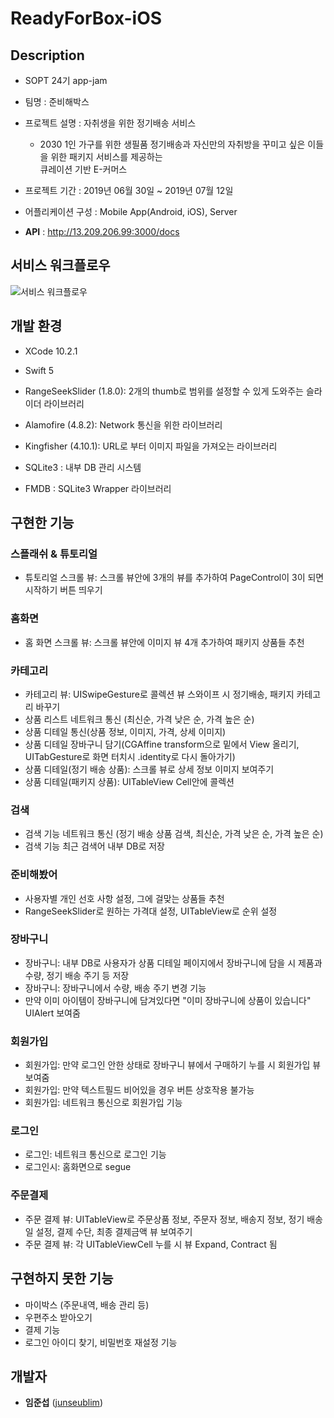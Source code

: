 # ReadyForBox-iOS

## Description
* SOPT 24기 app-jam

* 팀명 : 준비해박스

* 프로젝트 설명 : 자취생을 위한 정기배송 서비스
  * 2030 1인 가구를 위한 생필품 정기배송과 자신만의 자취방을 꾸미고 싶은 이들을 위한 패키지 서비스를 제공하는  
  큐레이션 기반 E-커머스

* 프로젝트 기간 : 2019년 06월 30일 ~ 2019년 07월 12일

* 어플리케이션 구성 : Mobile App(Android, iOS), Server

* **API** : http://13.209.206.99:3000/docs



## 서비스 워크플로우
![서비스 워크플로우](./images/workflow.jpeg)



## 개발 환경 

* XCode 10.2.1

* Swift 5 

* RangeSeekSlider (1.8.0): 2개의 thumb로 범위를 설정할 수 있게 도와주는 슬라이더 라이브러리

* Alamofire (4.8.2): Network 통신을 위한 라이브러리

* Kingfisher (4.10.1): URL로 부터 이미지 파일을 가져오는 라이브러리

* SQLite3 : 내부 DB 관리 시스템

* FMDB : SQLite3 Wrapper 라이브러리


## 구현한 기능

### 스플래쉬 & 튜토리얼
* 튜토리얼 스크롤 뷰: 스크롤 뷰안에 3개의 뷰를 추가하여 PageControl이 3이 되면 시작하기 버튼 띄우기
### 홈화면
* 홈 화면 스크롤 뷰: 스크롤 뷰안에 이미지 뷰 4개 추가하여 패키지 상품들 추천
### 카테고리
* 카테고리 뷰: UISwipeGesture로 콜렉션 뷰 스와이프 시 정기배송, 패키지 카테고리 바꾸기
* 상품 리스트 네트워크 통신 (최신순, 가격 낮은 순, 가격 높은 순)
* 상품 디테일 통신(상품 정보, 이미지, 가격, 상세 이미지)
* 상품 디테일 장바구니 담기(CGAffine transform으로 밑에서 View 올리기, UITabGesture로 화면 터치시 .identity로 다시 돌아가기)
* 상품 디테일(정기 배송 상품): 스크롤 뷰로 상세 정보 이미지 보여주기
* 상품 디테일(패키지 상품): UITableView Cell안에 콜렉션 
### 검색
* 검색 기능 네트워크 통신 (정기 배송 상품 검색, 최신순, 가격 낮은 순, 가격 높은 순)
* 검색 기능 최근 검색어 내부 DB로 저장
### 준비해봤어
* 사용자별 개인 선호 사항 설정, 그에 걸맞는 상품들 추천
* RangeSeekSlider로 원하는 가격대 설정, UITableView로 순위 설정
### 장바구니
* 장바구니: 내부 DB로 사용자가 상품 디테일 페이지에서 장바구니에 담을 시 제품과 수량, 정기 배송 주기 등 저장
* 장바구니: 장바구니에서 수량, 배송 주기 변경 기능
* 만약 이미 아이템이 장바구니에 담겨있다면 "이미 장바구니에 상품이 있습니다" UIAlert 보여줌
### 회원가입
* 회원가입: 만약 로그인 안한 상태로 장바구니 뷰에서 구매하기 누를 시 회원가입 뷰 보여줌
* 회원가입: 만약 텍스트필드 비어있을 경우 버튼 상호작용 불가능
* 회원가입: 네트워크 통신으로 회원가입 기능
### 로그인
* 로그인: 네트워크 통신으로 로그인 기능
* 로그인시: 홈화면으로 segue
### 주문결제
* 주문 결제 뷰: UITableView로 주문상품 정보, 주문자 정보, 배송지 정보, 정기 배송일 설정, 결제 수단, 최종 결제금액 뷰 보여주기
* 주문 결제 뷰: 각 UITableViewCell 누를 시 뷰 Expand, Contract 됨



## 구현하지 못한 기능

* 마이박스 (주문내역, 배송 관리 등)
* 우편주소 받아오기
* 결제 기능
* 로그인 아이디 찾기, 비밀번호 재설정 기능







## 개발자

*  **임준섭** ([junseublim](https://github.com/junseublim))
